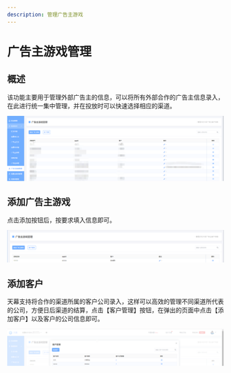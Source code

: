 ```yaml
---
description: 管理广告主游戏
---
```


# 广告主游戏管理

## 概述

该功能主要用于管理外部广告主的信息，可以将所有外部合作的广告主信息录入，在此进行统一集中管理，并在投放时可以快速选择相应的渠道。

![](<../../.gitbook/assets/image (338).png>)

## 添加广告主游戏

点击添加按钮后，按要求填入信息即可。

![](<../../.gitbook/assets/image (337).png>)

## 添加客户

天幕支持将合作的渠道所属的客户公司录入，这样可以高效的管理不同渠道所代表的公司，方便日后渠道的结算，点击【客户管理】按钮，在弹出的页面中点击【添加客户】以及客户的公司信息即可。

![](<../../.gitbook/assets/image (336).png>)
